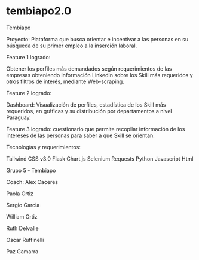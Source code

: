 # tembiapo2.0

Tembiapo

Proyecto: Plataforma que busca orientar e incentivar a las personas en su búsqueda de su primer empleo a la inserción laboral.


Feature 1 logrado: 

Obtener los perfiles más demandados según requerimientos de las empresas obteniendo información LinkedIn sobre los Skill más requeridos 
y otros filtros de interés, mediante Web-scraping.


Feature 2 logrado: 

Dashboard: Visualización de perfiles, estadística de los Skill más requeridos, en gráficas y su distribución por departamentos a nivel Paraguay.


Feature 3 logrado: cuestionario que permite recopilar información de los intereses de las personas para saber a que Skill se orientan. 



Tecnologías y requerimientos:

Tailwind CSS v3.0 
Flask 
Chart.js
Selenium 
Requests 
Python
Javascript 
Html


Grupo 5 - Tembiapo

Coach: Alex Caceres

Paola Ortiz

Sergio Garcia 

William Ortiz

Ruth Delvalle

Oscar Ruffinelli

Paz Gamarra
